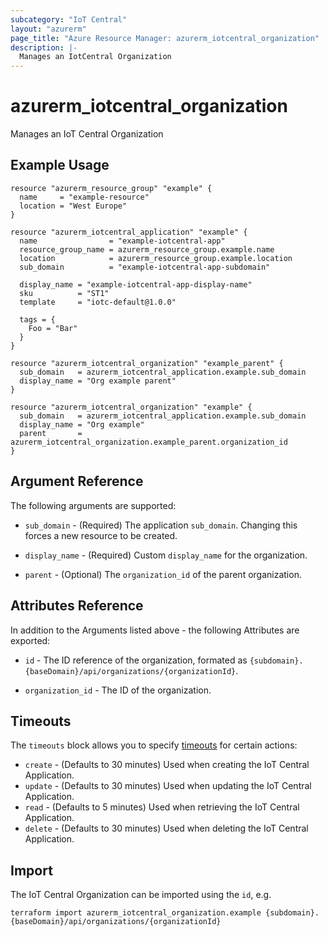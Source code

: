 ```yaml
---
subcategory: "IoT Central"
layout: "azurerm"
page_title: "Azure Resource Manager: azurerm_iotcentral_organization"
description: |-
  Manages an IotCentral Organization
---
```


# azurerm_iotcentral_organization

Manages an IoT Central Organization

## Example Usage

```hcl
resource "azurerm_resource_group" "example" {
  name     = "example-resource"
  location = "West Europe"
}

resource "azurerm_iotcentral_application" "example" {
  name                = "example-iotcentral-app"
  resource_group_name = azurerm_resource_group.example.name
  location            = azurerm_resource_group.example.location
  sub_domain          = "example-iotcentral-app-subdomain"

  display_name = "example-iotcentral-app-display-name"
  sku          = "ST1"
  template     = "iotc-default@1.0.0"

  tags = {
    Foo = "Bar"
  }
}

resource "azurerm_iotcentral_organization" "example_parent" {
  sub_domain   = azurerm_iotcentral_application.example.sub_domain
  display_name = "Org example parent"
}

resource "azurerm_iotcentral_organization" "example" {
  sub_domain   = azurerm_iotcentral_application.example.sub_domain
  display_name = "Org example"
  parent       = azurerm_iotcentral_organization.example_parent.organization_id
}
```

## Argument Reference

The following arguments are supported:

* `sub_domain` - (Required) The application `sub_domain`. Changing this forces a new resource to be created.

* `display_name` - (Required) Custom `display_name` for the organization.

* `parent` - (Optional) The `organization_id` of the parent organization.

## Attributes Reference

In addition to the Arguments listed above - the following Attributes are exported:

* `id` - The ID reference of the organization, formated as `{subdomain}.{baseDomain}/api/organizations/{organizationId}`.

* `organization_id` - The ID of the organization.

## Timeouts

The `timeouts` block allows you to specify [timeouts](https://www.terraform.io/language/resources/syntax#operation-timeouts) for certain actions:

* `create` - (Defaults to 30 minutes) Used when creating the IoT Central Application.
* `update` - (Defaults to 30 minutes) Used when updating the IoT Central Application.
* `read` - (Defaults to 5 minutes) Used when retrieving the IoT Central Application.
* `delete` - (Defaults to 30 minutes) Used when deleting the IoT Central Application.

## Import

The IoT Central Organization can be imported using the `id`, e.g.

```shell
terraform import azurerm_iotcentral_organization.example {subdomain}.{baseDomain}/api/organizations/{organizationId}
```
